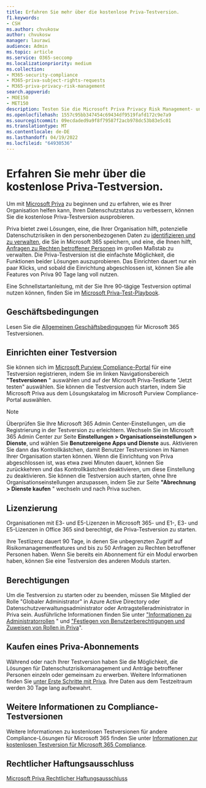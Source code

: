 ```yaml
---
title: Erfahren Sie mehr über die kostenlose Priva-Testversion.
f1.keywords:
- CSH
ms.author: chvukosw
author: chvukosw
manager: laurawi
audience: Admin
ms.topic: article
ms.service: O365-seccomp
ms.localizationpriority: medium
ms.collection:
- M365-security-compliance
- M365-priva-subject-rights-requests
- M365-priva-privacy-risk-management
search.appverid:
- MOE150
- MET150
description: Testen Sie die Microsoft Priva Privacy Risk Management- und Subject Rights Requests-Lösungen mit einer kostenlosen Testversion.
ms.openlocfilehash: 1557c95bb347454c69434df9519fafd172c9e7a9
ms.sourcegitcommit: 09ecdaded9a9f8f79587f2acb978dc53b83e5c01
ms.translationtype: MT
ms.contentlocale: de-DE
ms.lasthandoff: 04/19/2022
ms.locfileid: "64930536"
---
```

# <a name="learn-about-the-free-priva-trial"></a>Erfahren Sie mehr über die kostenlose Priva-Testversion.

Um mit [Microsoft Priva](priva-overview.md) zu beginnen und zu erfahren, wie es Ihrer Organisation helfen kann, Ihren Datenschutzstatus zu verbessern, können Sie die kostenlose Priva-Testversion ausprobieren.

Priva bietet zwei Lösungen, eine, die Ihrer Organisation hilft, potenzielle Datenschutzrisiken in den personenbezogenen Daten zu [identifizieren und zu verwalten](risk-management.md), die Sie in Microsoft 365 speichern, und eine, die Ihnen hilft, [Anfragen zu Rechten betroffener Personen](subject-rights-requests.md) im großen Maßstab zu verwalten. Die Priva-Testversion ist die einfachste Möglichkeit, die Funktionen beider Lösungen auszuprobieren. Das Einrichten dauert nur ein paar Klicks, und sobald die Einrichtung abgeschlossen ist, können Sie alle Features von Priva 90 Tage lang voll nutzen.

Eine Schnellstartanleitung, mit der Sie Ihre 90-tägige Testversion optimal nutzen können, finden Sie im [Microsoft Priva-Test-Playbook](priva-trial-playbook.md).

## <a name="terms-and-conditions"></a>Geschäftsbedingungen

Lesen Sie die [Allgemeinen Geschäftsbedingungen](/microsoft-365/compliance/terms-conditions) für Microsoft 365 Testversionen.

## <a name="set-up-a-trial"></a>Einrichten einer Testversion

Sie können sich im [Microsoft Purview Compliance-Portal](https://compliance.microsoft.com) für eine Testversion registrieren, indem Sie im linken Navigationsbereich **"Testversionen** " auswählen und auf der Microsoft Priva-Testkarte "Jetzt testen" auswählen. Sie können die Testversion auch starten, indem Sie Microsoft Priva aus dem Lösungskatalog im Microsoft Purview Compliance-Portal auswählen.

> [!NOTE]
> Überprüfen Sie Ihre Microsoft 365 Admin Center-Einstellungen, um die Registrierung in der Testversion zu erleichtern. Wechseln Sie im Microsoft 365 Admin Center zur Seite **Einstellungen > Organisationseinstellungen > Dienste**, und wählen Sie **Benutzereigene Apps und Dienste** aus. Aktivieren Sie dann das Kontrollkästchen, damit Benutzer Testversionen im Namen Ihrer Organisation starten können. Wenn die Einrichtung von Priva abgeschlossen ist, was etwa zwei Minuten dauert, können Sie zurückkehren und das Kontrollkästchen deaktivieren, um diese Einstellung zu deaktivieren. Sie können die Testversion auch starten, ohne Ihre Organisationseinstellungen anzupassen, indem Sie zur Seite **"Abrechnung > Dienste kaufen** " wechseln und nach Priva suchen.

## <a name="licensing"></a>Lizenzierung

Organisationen mit E3- und E5-Lizenzen in Microsoft 365- und E1-, E3- und E5-Lizenzen in Office 365 sind berechtigt, die Priva-Testversion zu starten.

Ihre Testlizenz dauert 90 Tage, in denen Sie unbegrenzten Zugriff auf Risikomanagementfeatures und bis zu 50 Anfragen zu Rechten betroffener Personen haben. Wenn Sie bereits ein Abonnement für ein Modul erworben haben, können Sie eine Testversion des anderen Moduls starten.

## <a name="permissions"></a>Berechtigungen

Um die Testversion zu starten oder zu beenden, müssen Sie Mitglied der Rolle "Globaler Administrator" in Azure Active Directory oder Datenschutzverwaltungsadministrator oder Antragstelleradministrator in Priva sein. Ausführliche Informationen finden Sie unter ["Informationen zu Administratorrollen](/microsoft-365/admin/add-users/about-admin-roles) " und ["Festlegen von Benutzerberechtigungen und Zuweisen von Rollen in Priva](priva-permissions.md)".

## <a name="buy-a-priva-subscription"></a>Kaufen eines Priva-Abonnements

Während oder nach Ihrer Testversion haben Sie die Möglichkeit, die Lösungen für Datenschutzrisikomanagement und Anträge betroffener Personen einzeln oder gemeinsam zu erwerben. Weitere Informationen finden Sie [unter Erste Schritte mit Priva](priva-setup.md). Ihre Daten aus dem Testzeitraum werden 30 Tage lang aufbewahrt.

## <a name="learn-more-about-compliance-trials"></a>Weitere Informationen zu Compliance-Testversionen

Weitere Informationen zu kostenlosen Testversionen für andere Compliance-Lösungen für Microsoft 365 finden Sie unter [Informationen zur kostenlosen Testversion für Microsoft 365 Compliance](/microsoft-365/compliance/compliance-easy-trials).

## <a name="legal-disclaimer"></a>Rechtlicher Haftungsausschluss

[Microsoft Priva Rechtlicher Haftungsausschluss](priva-disclaimer.md)
